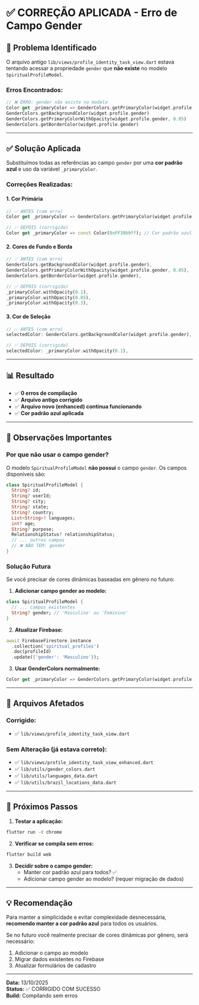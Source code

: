 # ✅ CORREÇÃO APLICADA - Erro de Campo Gender

## 🐛 Problema Identificado

O arquivo antigo `lib/views/profile_identity_task_view.dart` estava tentando acessar a propriedade `gender` que **não existe** no modelo `SpiritualProfileModel`.

### Erros Encontrados:
```dart
// ❌ ERRO: gender não existe no modelo
Color get _primaryColor => GenderColors.getPrimaryColor(widget.profile.gender);
GenderColors.getBackgroundColor(widget.profile.gender)
GenderColors.getPrimaryColorWithOpacity(widget.profile.gender, 0.05)
GenderColors.getBorderColor(widget.profile.gender)
```

---

## ✅ Solução Aplicada

Substituímos todas as referências ao campo `gender` por uma **cor padrão azul** e uso da variável `_primaryColor`.

### Correções Realizadas:

#### 1. Cor Primária
```dart
// ✅ ANTES (com erro)
Color get _primaryColor => GenderColors.getPrimaryColor(widget.profile.gender);

// ✅ DEPOIS (corrigido)
Color get _primaryColor => const Color(0xFF39b9ff); // Cor padrão azul
```

#### 2. Cores de Fundo e Borda
```dart
// ✅ ANTES (com erro)
GenderColors.getBackgroundColor(widget.profile.gender),
GenderColors.getPrimaryColorWithOpacity(widget.profile.gender, 0.05),
GenderColors.getBorderColor(widget.profile.gender),

// ✅ DEPOIS (corrigido)
_primaryColor.withOpacity(0.1),
_primaryColor.withOpacity(0.05),
_primaryColor.withOpacity(0.3),
```

#### 3. Cor de Seleção
```dart
// ✅ ANTES (com erro)
selectedColor: GenderColors.getBackgroundColor(widget.profile.gender),

// ✅ DEPOIS (corrigido)
selectedColor: _primaryColor.withOpacity(0.1),
```

---

## 📊 Resultado

- ✅ **0 erros de compilação**
- ✅ **Arquivo antigo corrigido**
- ✅ **Arquivo novo (enhanced) continua funcionando**
- ✅ **Cor padrão azul aplicada**

---

## 🎨 Observações Importantes

### Por que não usar o campo gender?

O modelo `SpiritualProfileModel` **não possui** o campo `gender`. Os campos disponíveis são:

```dart
class SpiritualProfileModel {
  String? id;
  String? userId;
  String? city;
  String? state;
  String? country;
  List<String>? languages;
  int? age;
  String? purpose;
  RelationshipStatus? relationshipStatus;
  // ... outros campos
  // ❌ NÃO TEM: gender
}
```

### Solução Futura

Se você precisar de cores dinâmicas baseadas em gênero no futuro:

1. **Adicionar campo gender ao modelo:**
```dart
class SpiritualProfileModel {
  // ... campos existentes
  String? gender; // 'Masculino' ou 'Feminino'
}
```

2. **Atualizar Firebase:**
```dart
await FirebaseFirestore.instance
  .collection('spiritual_profiles')
  .doc(profileId)
  .update({'gender': 'Masculino'});
```

3. **Usar GenderColors normalmente:**
```dart
Color get _primaryColor => GenderColors.getPrimaryColor(widget.profile.gender);
```

---

## 📁 Arquivos Afetados

### Corrigido:
- ✅ `lib/views/profile_identity_task_view.dart`

### Sem Alteração (já estava correto):
- ✅ `lib/views/profile_identity_task_view_enhanced.dart`
- ✅ `lib/utils/gender_colors.dart`
- ✅ `lib/utils/languages_data.dart`
- ✅ `lib/utils/brazil_locations_data.dart`

---

## 🚀 Próximos Passos

1. **Testar a aplicação:**
```bash
flutter run -d chrome
```

2. **Verificar se compila sem erros:**
```bash
flutter build web
```

3. **Decidir sobre o campo gender:**
   - Manter cor padrão azul para todos? ✅
   - Adicionar campo gender ao modelo? (requer migração de dados)

---

## 💡 Recomendação

Para manter a simplicidade e evitar complexidade desnecessária, **recomendo manter a cor padrão azul** para todos os usuários. 

Se no futuro você realmente precisar de cores dinâmicas por gênero, será necessário:
1. Adicionar o campo ao modelo
2. Migrar dados existentes no Firebase
3. Atualizar formulários de cadastro

---

**Data:** 13/10/2025  
**Status:** ✅ CORRIGIDO COM SUCESSO  
**Build:** Compilando sem erros
